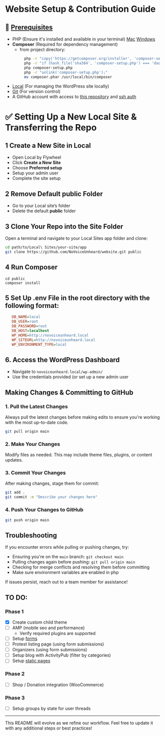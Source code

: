 # Website Setup & Contribution Guide

## :pushpin: [Prerequisites](https://github.com/NoVoiceUnheard/website/tree/main?tab=readme-ov-file#pushpin-prerequisites)
- PHP (Ensure it's installed and available in your terminal) [Mac](https://www.php.net/manual/en/install.macosx.packages.php) [Windows](https://www.php.net/manual/en/install.windows.php)
- **Composer** (Required for dependency management)
  - from project directory:  
    ```bash
      php -r "copy('https://getcomposer.org/installer', 'composer-setup.php');"
      php -r "if (hash_file('sha384', 'composer-setup.php') === 'dac665fdc30fdd8ec78b38b9800061b4150413ff2e3b6f88543c636f7cd84f6db9189d43a81e5503cda447da73c7e5b6') { echo 'Installer verified'.PHP_EOL; } else { echo 'Installer corrupt'.PHP_EOL; unlink('composer-setup.php'); exit(1); }"
      php composer-setup.php
      php -r "unlink('composer-setup.php');"
      mv composer.phar /usr/local/bin/composer
    ```
- [Local](https://localwp.com/) (For managing the WordPress site locally)
- [Git](https://git-scm.com/downloads) (For version control)
- A GitHub account with access to [this repository](https://github.com/NoVoiceUnheard/website) and [ssh auth](https://docs.github.com/en/get-started/getting-started-with-git/set-up-git#authenticating-with-github-from-git)

# ✅ Setting Up a New Local Site & Transferring the Repo

## 1 Create a New Site in Local
- Open Local by Flywheel
- Click **Create a New Site**
- Choose **Preferred setup**
- Setup your admin user
- Complete the site setup

## 2 Remove Default public Folder
- Go to your Local site’s folder
- Delete the default **public** folder

## 3️ Clone Your Repo into the Site Folder
Open a terminal and navigate to your Local Sites app folder and clone:
```bash
cd path/to/Local\ Sites/your-site/app
git clone https://github.com/NoVoiceUnheard/website.git public
```

## 4️ Run Composer
```
cd public
composer install
```

## 5 Set Up .env File in the root directory with the following format:
   ```ini
      DB_NAME=local
      DB_USER=root
      DB_PASSWORD=root
      DB_HOST=localhost
      WP_HOME=http://novoiceunheard.local
      WP_SITEURL=http://novoiceunheard.local
      WP_ENVIRONMENT_TYPE=local
   ```

## 6. Access the WordPress Dashboard
- Navigate to `novoiceunheard.local/wp-admin/`
- Use the credentials provided (or set up a new admin user 
   
## Making Changes & Committing to GitHub

### 1. Pull the Latest Changes
Always pull the latest changes before making edits to ensure you're working with the most up-to-date code.
```bash
git pull origin main
```

### 2. Make Your Changes
Modify files as needed. This may include theme files, plugins, or content updates.

### 3. Commit Your Changes
After making changes, stage them for commit:
```bash
git add .
git commit -m "Describe your changes here"
```

### 4. Push Your Changes to GitHub
```bash
git push origin main
```

## Troubleshooting
If you encounter errors while pulling or pushing changes, try:
- Ensuring you're on the `main` branch: `git checkout main`
- Pulling changes again before pushing: `git pull origin main`
- Checking for merge conflicts and resolving them before committing
- Make sure environment variables are enabled in php

If issues persist, reach out to a team member for assistance!

## TO DO:
### Phase 1
- [x] Create custom child theme
- [ ] AMP (mobile seo and performance)
  - Verify required plugins are supported
- [ ] Setup [forms](/docs/sitemap.md#forms-user-submissions)
- [ ] Protest listing page (using form submissions)
- [ ] Organizers (using form submissions)
- [ ] Setup blog with ActivityPub (filter by categories)
- [ ] Setup [static pages](/docs/sitemap.md#static-pages)
### Phase 2
- [ ] Shop / Donation integration (WooCommerce)
### Phase 3
- [ ] Setup groups by state for user threads
---
This README will evolve as we refine our workflow. Feel free to update it with any additional steps or best practices!
